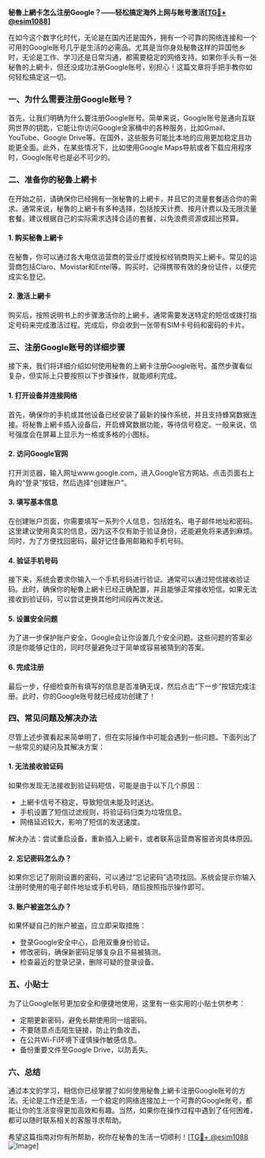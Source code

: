 **秘魯上網卡怎么注册Google？——轻松搞定海外上网与账号激活[[TG💪+ @esim1088](https://t.me/s/esim1088)]**

在如今这个数字化时代，无论是在国内还是国外，拥有一个可靠的网络连接和一个可用的Google账号几乎是生活的必需品。尤其是当你身处秘魯这样的异国他乡时，无论是工作、学习还是日常沟通，都需要稳定的网络支持。如果你手头有一张秘魯的上網卡，但还没成功注册Google账号，别担心！这篇文章将手把手教你如何轻松搞定这一切。

### 一、为什么需要注册Google账号？

首先，让我们明确为什么要注册Google账号。简单来说，Google账号是通向互联网世界的钥匙，它能让你访问Google全家桶中的各种服务，比如Gmail、YouTube、Google Drive等。在国外，这些服务可能比本地的应用更加稳定且功能更全面。此外，在某些情况下，比如使用Google Maps导航或者下载应用程序时，Google账号也是必不可少的。

### 二、准备你的秘魯上網卡

在开始之前，请确保你已经拥有一张秘魯的上網卡，并且它的流量套餐适合你的需求。通常来说，秘魯的上網卡有多种选择，包括按天计费、按月计费以及无限流量套餐。建议根据自己的实际需求选择合适的套餐，以免浪费资源或超出预算。

#### 1. **购买秘魯上網卡**
在秘魯，你可以通过各大电信运营商的营业厅或授权经销商购买上網卡。常见的运营商包括Claro、Movistar和Entel等。购买时，记得携带有效的身份证件，以便完成实名登记。

#### 2. **激活上網卡**
购买后，按照说明书上的步骤激活你的上網卡。通常需要发送特定的短信或拨打指定号码来完成激活过程。完成后，你会收到一张带有SIM卡号码和密码的卡片。

### 三、注册Google账号的详细步骤

接下来，我们将详细介绍如何使用秘魯的上網卡注册Google账号。虽然步骤看似复杂，但实际上只要按照以下步骤操作，就能顺利完成。

#### 1. **打开设备并连接网络**
首先，确保你的手机或其他设备已经安装了最新的操作系统，并且支持蜂窝数据连接。将秘魯上網卡插入设备后，开启蜂窝数据功能，等待信号稳定。一般来说，信号强度会在屏幕上显示为一格或多格的小图标。

#### 2. **访问Google官网**
打开浏览器，输入网址www.google.com，进入Google官方网站。点击页面右上角的“登录”按钮，然后选择“创建账户”。

#### 3. **填写基本信息**
在创建账户页面，你需要填写一系列个人信息，包括姓名、电子邮件地址和密码。这里建议使用真实的信息，因为这不仅有助于验证身份，还能避免将来遇到麻烦。同时，为了方便找回密码，最好记住备用邮箱和手机号码。

#### 4. **验证手机号码**
接下来，系统会要求你输入一个手机号码进行验证。通常可以通过短信接收验证码。此时，确保你的秘魯上網卡已经正确配置，并且能够正常接收短信。如果无法接收到验证码，可以尝试更换其他时间段再次发送。

#### 5. **设置安全问题**
为了进一步保护账户安全，Google会让你设置几个安全问题。这些问题的答案必须是你能够记住的，同时尽量避免过于简单或容易被猜到的答案。

#### 6. **完成注册**
最后一步，仔细检查所有填写的信息是否准确无误，然后点击“下一步”按钮完成注册。此时，你的Google账号就已经成功创建了！

### 四、常见问题及解决办法

尽管上述步骤看起来简单明了，但在实际操作中可能会遇到一些问题。下面列出了一些常见的疑问及其解决方案：

#### 1. **无法接收验证码**
如果你发现无法接收到验证码短信，可能是由于以下几个原因：
- 上網卡信号不稳定，导致短信未能及时送达。
- 手机设置了短信过滤规则，将验证码归类为垃圾信息。
- 网络延迟较大，影响了短信的发送速度。

解决办法：尝试重启设备，重新插入上網卡，或者联系运营商客服咨询具体原因。

#### 2. **忘记密码怎么办？**
如果你忘记了刚刚设置的密码，可以通过“忘记密码”选项找回。系统会提示你输入注册时使用的电子邮件地址或手机号码，随后按照指示操作即可。

#### 3. **账户被盗怎么办？**
如果怀疑自己的账户被盗，应立即采取措施：
- 登录Google安全中心，启用双重身份验证。
- 修改密码，确保新密码足够复杂且不易被猜测。
- 检查最近的登录记录，删除可疑的登录设备。

### 五、小贴士

为了让Google账号更加安全和便捷地使用，这里有一些实用的小贴士供参考：

- 定期更新密码，避免长期使用同一组密码。
- 不要随意点击陌生链接，防止钓鱼攻击。
- 在公共Wi-Fi环境下谨慎操作敏感信息。
- 备份重要文件至Google Drive，以防丢失。

### 六、总结

通过本文的学习，相信你已经掌握了如何使用秘魯上網卡注册Google账号的方法。无论是工作还是生活，一个稳定的网络连接加上一个可靠的Google账号，都能让你的生活变得更加高效和有趣。当然，如果你在操作过程中遇到了任何困难，都可以随时联系相关的客服寻求帮助。

希望这篇指南对你有所帮助，祝你在秘魯的生活一切顺利！[[TG💪+ @esim1088](https://t.me/s/esim1088) ![Image](https://i.postimg.cc/4NQfJmqS/Snipaste-2025-05-13-00-14-12.png)]